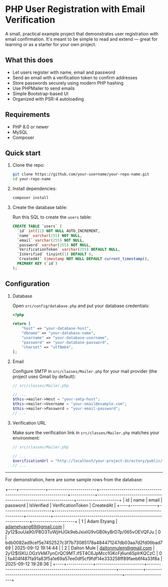 # PHP User Registration with Email Verification

A small, practical example project that demonstrates user registration with email confirmation. It's meant to be simple to read and extend — great for learning or as a starter for your own project.

## What this does

- Let users register with name, email and password
- Send an email with a verification token to confirm addresses
- Store passwords securely using modern PHP hashing
- Use PHPMailer to send emails
- Simple Bootstrap-based UI
- Organized with PSR-4 autoloading

## Requirements

- PHP 8.0 or newer
- MySQL
- Composer

## Quick start

1. Clone the repo:

    ```bash
    git clone https://github.com/your-username/your-repo-name.git
    cd your-repo-name
    ```

2. Install dependencies:

    ```bash
    composer install
    ```

3. Create the database table:

    Run this SQL to create the `users` table:

    ```sql
    CREATE TABLE `users` (
      `id` int(11) NOT NULL AUTO_INCREMENT,
      `name` varchar(255) NOT NULL,
      `email` varchar(255) NOT NULL,
      `password` varchar(255) NOT NULL,
      `VerificationToken` varchar(255) DEFAULT NULL,
      `IsVerified` tinyint(1) DEFAULT 0,
      `CreatedAt` timestamp NOT NULL DEFAULT current_timestamp(),
      PRIMARY KEY (`id`)
    );
    ```

## Configuration

1. Database

    Open `src/config/database.php` and put your database credentials:

    ```php
    <?php

    return [
        "host" => "your-database-host",
        "dbname" => "your-database-name",
        "username" => "your-database-username",
        "password" => "your-database-password",
        "charset" => "utf8mb4",
    ];
    ```

2. Email

    Configure SMTP in `src/classes/Mailer.php` for your mail provider (the project uses Gmail by default):

    ```php
    // src/classes/Mailer.php

    // ...
    $this->mailer->Host = "your-smtp-host";
    $this->mailer->Username = "your-email@example.com";
    $this->mailer->Password = "your-email-password";
    // ...
    ```

3. Verification URL

    Make sure the verification link in `src/classes/Mailer.php` matches your environment:

    ```php
    // src/classes/Mailer.php

    // ...
    $verificationUrl = "http://localhost/your-project-directory/public/verify.php?token=" . $token;
    // ...
    ```

---

For demonstration, here are some sample rows from the database:

+----+-------------+------------------------+--------------------------------------------------------------+------------+------------------------------------------------------------------+---------------------+
| id | name        | email                  | password                                                     | IsVerified | VerificationToken                                                | CreatedAt           |
+----+-------------+------------------------+--------------------------------------------------------------+------------+------------------------------------------------------------------+---------------------+
|  1 | Adam Etyang | adametyang69@gmail.com | $2y$12$ouUa90/P8O3TuWjiHJGk9ebJxixIG9vGB0kyBrD7p/065vOEVQFJu |          0 | bdb0082ad9cef5e7452527c3f7b73085178a484471247db03aa7d2fd06bad769 | 2025-09-12 19:14:44 |
|  2 | Dalton Mule | daltonmulem@gmail.com  | $2y$12$ISKU.OGzVkM7ynCrQC9MT.ifST4C6JpMcc1GKcFj6un6SpIrKQCzC |          0 | fa404f487fa91a83f5a1e69a57ee0df5cf9fdf14e333258ff89faeb6f4a33f8a | 2025-09-12 19:28:36 |
+----+-------------+------------------------+--------------------------------------------------------------+------------+------------------------------------------------------------------+---------------------+







